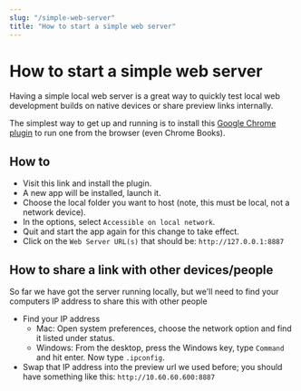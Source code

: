 ```yaml
---
slug: "/simple-web-server"
title: "How to start a simple web server"
---
```


# How to start a simple web server

Having a simple local web server is a great way to quickly test local web development builds on native devices or share preview links internally.

The simplest way to get up and running is to install this [Google Chrome plugin](https://chrome.google.com/webstore/detail/web-server-for-chromeofhbbkphhbklhfoeikjpcbhemlocgigb) to run one from the browser (even Chrome Books).


## How to

  - Visit this link and install the plugin.
  - A new app will be installed, launch it.
  - Choose the local folder you want to host (note, this must be local, not a network device).
  - In the options, select `Accessible on local network`.
  - Quit and start the app again for this change to take effect.
  - Click on the `Web Server URL(s)` that should be: `http://127.0.0.1:8887`


## How to share a link with other devices/people

So far we have got the server running locally, but we'll need to find your computers IP address to share this with other people

  - Find your IP address
    - Mac: Open system preferences, choose the network option and find it listed under status.
    - Windows: From the desktop, press the Windows key, type `Command` and hit enter. Now type `.ipconfig`.
  - Swap that IP address into the preview url we used before; you should have something like this: `http://10.60.60.600:8887`

